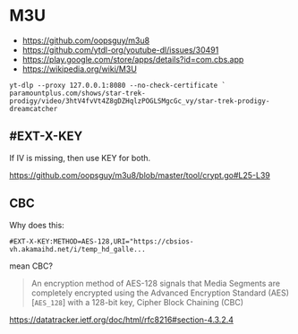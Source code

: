 # M3U

- https://github.com/oopsguy/m3u8
- https://github.com/ytdl-org/youtube-dl/issues/30491
- https://play.google.com/store/apps/details?id=com.cbs.app
- https://wikipedia.org/wiki/M3U

~~~
yt-dlp --proxy 127.0.0.1:8080 --no-check-certificate `
paramountplus.com/shows/star-trek-prodigy/video/3htV4fvVt4Z8gDZHqlzPOGLSMgcGc_vy/star-trek-prodigy-dreamcatcher
~~~

## #EXT-X-KEY

If IV is missing, then use KEY for both.

https://github.com/oopsguy/m3u8/blob/master/tool/crypt.go#L25-L39

## CBC

Why does this:

~~~
#EXT-X-KEY:METHOD=AES-128,URI="https://cbsios-vh.akamaihd.net/i/temp_hd_galle...
~~~

mean CBC?

> An encryption method of AES-128 signals that Media Segments are completely
> encrypted using the Advanced Encryption Standard (AES) [`AES_128`] with a
> 128-bit key, Cipher Block Chaining (CBC)

https://datatracker.ietf.org/doc/html/rfc8216#section-4.3.2.4
